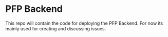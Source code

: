 # PFP Backend
This repo will contain the code for deploying the PFP Backend.
For now its mainly used for creating and discussing issues.
